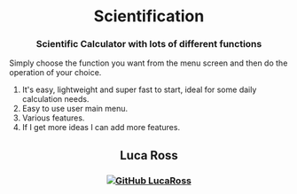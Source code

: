 <h1 align='center'>  Scientification </h1>
<h3 align='center'> Scientific Calculator with lots of different functions </h3>

Simply choose the function you want from the menu screen and then do the operation of your choice.



1) It's easy, lightweight and super fast to start, ideal for some daily calculation needs.
2) Easy to use user main menu.
3) Various features.
4) If I get more ideas I can add more features.


<h2 align='center'>
Luca Ross
</h2>

<h3 align='center'>

[![GitHub LucaRoss](https://img.shields.io/badge/GitHub-100000?style=for-the-badge&logo=github&logoColor=white)](https://github.com/LucadiRoss)   
</h3>
